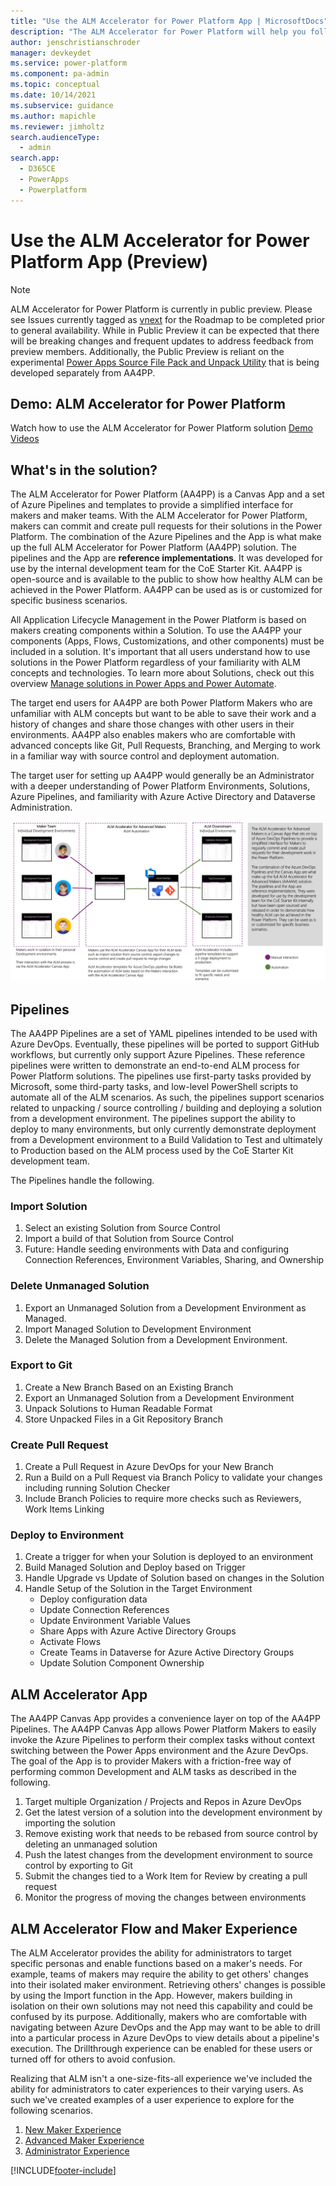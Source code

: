```yaml
---
title: "Use the ALM Accelerator for Power Platform App | MicrosoftDocs"
description: "The ALM Accelerator for Power Platform will help you follow ALM patterns and practices. It enables you to source control your solutions and move them from your development environment to test and production environments using Azure DevOps"
author: jenschristianschroder
manager: devkeydet
ms.service: power-platform
ms.component: pa-admin
ms.topic: conceptual
ms.date: 10/14/2021
ms.subservice: guidance
ms.author: mapichle
ms.reviewer: jimholtz
search.audienceType: 
  - admin
search.app: 
  - D365CE
  - PowerApps
  - Powerplatform
---
```

# Use the ALM Accelerator for Power Platform App (Preview)

> [!NOTE]
> ALM Accelerator for Power Platform is currently in public preview. Please see Issues currently tagged as [vnext](https://github.com/microsoft/coe-starter-kit/issues?q=is%3Aopen+is%3Aissue+label%3Aalm-accelerator+label%3Avnext) for the Roadmap to be completed prior to general availability. While in Public Preview it can be expected that there will be breaking changes and frequent updates to address feedback from preview members. Additionally, the Public Preview is reliant on the experimental [Power Apps Source File Pack and Unpack Utility](https://github.com/microsoft/PowerApps-Language-Tooling) that is being developed separately from AA4PP.

## Demo: ALM Accelerator for Power Platform

Watch how to use the ALM Accelerator for Power Platform solution
[Demo Videos](https://github.com/microsoft/coe-starter-kit/CenterofExcellenceALMAccelerator/WALKTHROUGHS.md)

## What's in the solution?

The ALM Accelerator for Power Platform (AA4PP) is a Canvas App and a set of Azure Pipelines and templates to provide a simplified interface for makers and maker teams. With the ALM Accelerator for Power Platform, makers can commit and create pull requests for their solutions in the Power Platform. The combination of the Azure Pipelines and the App is what make up the full ALM Accelerator for Power Platform (AA4PP) solution. The pipelines and the App are **reference implementations**. It was developed for use by the internal development team for the CoE Starter Kit. AA4PP is open-source and is available to the public to show how healthy ALM can be achieved in the Power Platform. AA4PP can be used as is or customized for specific business scenarios.

All Application Lifecycle Management in the Power Platform is based on makers creating components within a Solution. To use the AA4PP your components (Apps, Flows, Customizations, and other components) must be included in a solution. It's important that all users understand how to use solutions in the Power Platform regardless of your familiarity with ALM concepts and technologies. To learn more about Solutions, check out this overview [Manage solutions in Power Apps and Power Automate](/learn/modules/manage-solutions-power-automate/).

The target end users for AA4PP are both Power Platform Makers who are unfamiliar with ALM concepts but want to be able to save their work and a history of changes and share those changes with other users in their environments. AA4PP also enables makers who are comfortable with advanced concepts like Git, Pull Requests, Branching, and Merging to work in a familiar way with source control and deployment automation.

The target user for setting up AA4PP would generally be an Administrator with a deeper understanding of Power Platform Environments, Solutions, Azure Pipelines, and familiarity with Azure Active Directory and Dataverse Administration.

![The Maker Team](media/almacceleratorpowerplatform-components/TheMakerTeam.png "The Maker Team")

## Pipelines

The AA4PP Pipelines are a set of YAML pipelines intended to be used with Azure DevOps. Eventually, these pipelines will be ported to support GitHub workflows, but currently only support Azure Pipelines. These reference pipelines were written to demonstrate an end-to-end ALM process for Power Platform solutions. The pipelines use first-party tasks provided by Microsoft, some third-party tasks, and low-level PowerShell scripts to automate all of the ALM scenarios. As such, the pipelines support scenarios related to unpacking / source controlling / building and deploying a solution from a development environment. The pipelines support the ability to deploy to many environments, but only currently demonstrate deployment from a Development environment to a Build Validation to Test and ultimately to Production based on the ALM process used by the CoE Starter Kit development team.

The Pipelines handle the following.

### Import Solution

1. Select an existing Solution from Source Control
1. Import a build of that Solution from Source Control
1. Future: Handle seeding environments with Data and configuring Connection References, Environment Variables, Sharing, and Ownership

### Delete Unmanaged Solution

1. Export an Unmanaged Solution from a Development Environment as Managed.
1. Import Managed Solution to Development Environment
1. Delete the Managed Solution from a Development Environment.

### Export to Git

1. Create a New Branch Based on an Existing Branch
1. Export an Unmanaged Solution from a Development Environment
1. Unpack Solutions to Human Readable Format
1. Store Unpacked Files in a Git Repository Branch

### Create Pull Request

1. Create a Pull Request in Azure DevOps for your New Branch
1. Run a Build on a Pull Request via Branch Policy to validate your changes including running Solution Checker
1. Include Branch Policies to require more checks such as Reviewers, Work Items Linking

### Deploy to Environment

1. Create a trigger for when your Solution is deployed to an environment
1. Build Managed Solution and Deploy based on Trigger
1. Handle Upgrade vs Update of Solution based on changes in the Solution
1. Handle Setup of the Solution in the Target Environment
   - Deploy configuration data
   - Update Connection References
   - Update Environment Variable Values
   - Share Apps with Azure Active Directory Groups
   - Activate Flows
   - Create Teams in Dataverse for Azure Active Directory Groups
   - Update Solution Component Ownership

## ALM Accelerator App

The AA4PP Canvas App provides a convenience layer on top of the AA4PP Pipelines. The AA4PP Canvas App allows Power Platform Makers to easily invoke the Azure Pipelines to perform their complex tasks without context switching between the Power Apps environment and the Azure DevOps. The goal of the App is to provider Makers with a friction-free way of performing common Development and ALM tasks as described in the following.

1. Target multiple Organization / Projects and Repos in Azure DevOps
1. Get the latest version of a solution into the development environment by importing the solution
1. Remove existing work that needs to be rebased from source control by deleting an unmanaged solution
1. Push the latest changes from the development environment to source control by exporting to Git
1. Submit the changes tied to a Work Item for Review by creating a pull request
1. Monitor the progress of moving the changes between environments

## ALM Accelerator Flow and Maker Experience

The ALM Accelerator provides the ability for administrators to target specific personas and enable functions based on a maker's needs. For example, teams of makers may require the ability to get others' changes into their isolated maker environment. Retrieving others' changes is possible by using the Import function in the App. However, makers building in isolation on their own solutions may not need this capability and could be confused by its purpose. Additionally, makers who are comfortable with navigating between Azure DevOps and the App may want to be able to drill into a particular process in Azure DevOps to view details about a pipeline's execution. The Drillthrough experience can be enabled for these users or turned off for others to avoid confusion.

Realizing that ALM isn't a one-size-fits-all experience we've included the ability for administrators to cater experiences to their varying users. As such we've created examples of a user experience to explore for the following scenarios.

1. [New Maker Experience](almacceleratorpowerplatform-newmaker.md)
1. [Advanced Maker Experience](almacceleratorpowerplatform-advancedmaker.md)
1. [Administrator Experience](setup-almacceleratorpowerplatform-deployment-profiles.md)

[!INCLUDE[footer-include](../../includes/footer-banner.md)]
